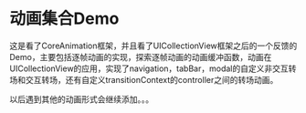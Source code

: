 # 动画集合Demo

这是看了CoreAnimation框架，并且看了UICollectionView框架之后的一个反馈的Demo，主要包括逐帧动画的实现，探索逐帧动画的动画缓冲函数，动画在UICollectionView的应用，实现了navigation，tabBar，modal的自定义非交互转场和交互转场，还有自定义transitionContext的controller之间的转场动画。

以后遇到其他的动画形式会继续添加。。。